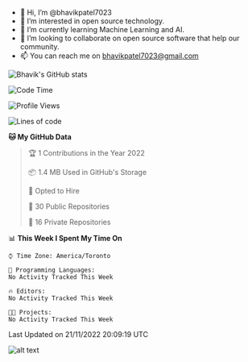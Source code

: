 - 👋 Hi, I’m @bhavikpatel7023
- 👀 I’m interested in open source technology.
- 🌱 I’m currently learning Machine Learning and AI.
- 💞️ I’m looking to collaborate on open source software that help our community. 
- 📫 You can reach me on bhavikpatel7023@gmail.com

![Bhavik's GitHub stats](https://github-readme-stats.vercel.app/api?username=bhavikpatel7023&show_icons=true&hide_border=true)

<!--START_SECTION:waka-->
![Code Time](http://img.shields.io/badge/Code%20Time-4%20mins-blue)

![Profile Views](http://img.shields.io/badge/Profile%20Views-0-blue)

![Lines of code](https://img.shields.io/badge/From%20Hello%20World%20I%27ve%20Written-21%20Thousand%20lines%20of%20code-blue)

**🐱 My GitHub Data** 

> 🏆 1 Contributions in the Year 2022
 > 
> 📦 1.4 MB Used in GitHub's Storage 
 > 
> 💼 Opted to Hire
 > 
> 📜 30 Public Repositories 
 > 
> 🔑 16 Private Repositories  
 > 
📊 **This Week I Spent My Time On** 

```text
⌚︎ Time Zone: America/Toronto

💬 Programming Languages: 
No Activity Tracked This Week

🔥 Editors: 
No Activity Tracked This Week

🐱‍💻 Projects: 
No Activity Tracked This Week

```


 Last Updated on 21/11/2022 20:09:19 UTC
<!--END_SECTION:waka-->


![alt text](https://cr-skills-chart-widget.azurewebsites.net/api/api?username=bhavikpatel7023&show-other-skills=true)
<!---
bhavikpatel7023/bhavikpatel7023 is a ✨ special ✨ repository because its `README.md` (this file) appears on your GitHub profile.
You can click the Preview link to take a look at your changes.
--->
